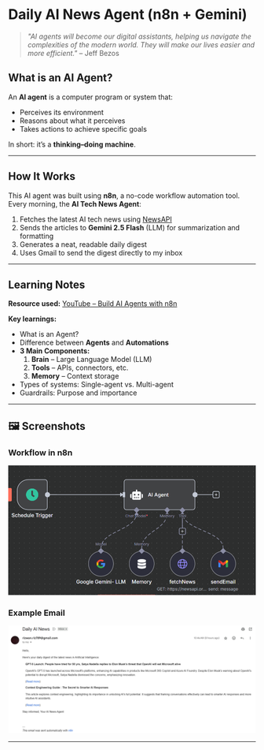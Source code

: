# Daily AI News Agent (n8n + Gemini)  

> *"AI agents will become our digital assistants, helping us navigate the complexities of the modern world. They will make our lives easier and more efficient."* – Jeff Bezos  

## What is an AI Agent?  
An **AI agent** is a computer program or system that:  
- Perceives its environment  
- Reasons about what it perceives  
- Takes actions to achieve specific goals  

In short: it’s a **thinking–doing machine**.  

---

## How It Works  
This AI agent was built using **n8n**, a no-code workflow automation tool.  
Every morning, the **AI Tech News Agent**:  
1. Fetches the latest AI tech news using [NewsAPI](https://newsapi.org)  
2. Sends the articles to **Gemini 2.5 Flash** (LLM) for summarization and formatting  
3. Generates a neat, readable daily digest  
4. Uses Gmail to send the digest directly to my inbox  

---

## Learning Notes  

**Resource used:** [YouTube – Build AI Agents with n8n](https://www.youtube.com/watch?v=EH5jx5qPabU&t=731s)  

**Key learnings:**  
- What is an Agent?  
- Difference between **Agents** and **Automations**  
- **3 Main Components:**  
  1. **Brain** – Large Language Model (LLM)  
  2. **Tools** – APIs, connectors, etc.  
  3. **Memory** – Context storage  
- Types of systems: Single-agent vs. Multi-agent  
- Guardrails: Purpose and importance

- ---

## 🖼 Screenshots  

### Workflow in n8n  
![Workflow Screenshot](workflow.png)  

### Example Email  
![Email Screenshot](email.png)  

---
